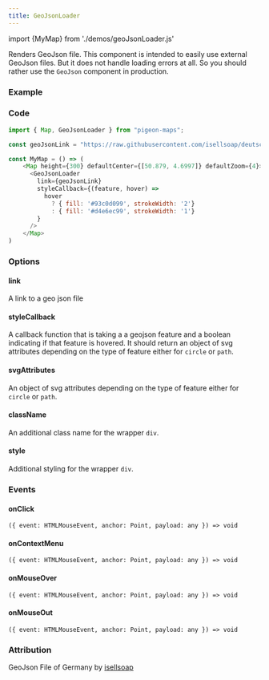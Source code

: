 ```yaml
---
title: GeoJsonLoader
---
```


import {MyMap} from './demos/geoJsonLoader.js'

Renders GeoJson file. This component is intended to easily use external GeoJson files. But it does not handle loading errors at all.
So you should rather use the `GeoJson` component in production.

### Example

<MyMap />

### Code

```js
import { Map, GeoJsonLoader } from "pigeon-maps";

const geoJsonLink = "https://raw.githubusercontent.com/isellsoap/deutschlandGeoJSON/main/2_bundeslaender/4_niedrig.geo.json"

const MyMap = () => (
    <Map height={300} defaultCenter={[50.879, 4.6997]} defaultZoom={4}>
      <GeoJsonLoader
        link={geoJsonLink}
        styleCallback={(feature, hover) =>
          hover
            ? { fill: '#93c0d099', strokeWidth: '2'}
            : { fill: '#d4e6ec99', strokeWidth: '1'}
        }
      />
    </Map>
)
```

### Options

#### link

A link to a geo json file

#### styleCallback

A callback function that is taking a a geojson feature and a boolean indicating if that feature is hovered.
It should return an object of svg attributes depending on the type of feature either for `circle` or `path`.

#### svgAttributes

An object of svg attributes depending on the type of feature either for `circle` or `path`.

#### className

An additional class name for the wrapper `div`.

#### style

Additional styling for the wrapper `div`.

### Events

#### onClick

`({ event: HTMLMouseEvent, anchor: Point, payload: any }) => void`

#### onContextMenu

`({ event: HTMLMouseEvent, anchor: Point, payload: any }) => void`

#### onMouseOver

`({ event: HTMLMouseEvent, anchor: Point, payload: any }) => void`

#### onMouseOut

`({ event: HTMLMouseEvent, anchor: Point, payload: any }) => void`

### Attribution

GeoJson File of Germany by [isellsoap](https://github.com/isellsoap/deutschlandGeoJSON)
